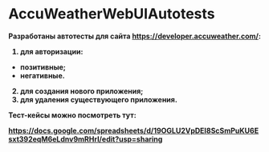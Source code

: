 # AccuWeatherWebUIAutotests
<b>Разработаны автотесты для сайта https://developer.accuweather.com/: <b>
1. для авторизации:
  - позитивные;
  - негативные.
2. для создания нового приложения;
3. для удаления существующего приложения.

Тест-кейсы можно посмотреть тут:

https://docs.google.com/spreadsheets/d/19OGLU2VpDEI8ScSmPuKU6Esxt392eqM6eLdnv9mRHrI/edit?usp=sharing
